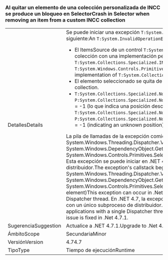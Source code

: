 ### <a name="crash-in-selector-when-removing-an-item-from-a-custom-incc-collection"></a><span data-ttu-id="f772e-101">Al quitar un elemento de una colección personalizada de INCC se produce un bloqueo en Selector</span><span class="sxs-lookup"><span data-stu-id="f772e-101">Crash in Selector when removing an item from a custom INCC collection</span></span>

|   |   |
|---|---|
|<span data-ttu-id="f772e-102">Detalles</span><span class="sxs-lookup"><span data-stu-id="f772e-102">Details</span></span>|<span data-ttu-id="f772e-103">Se puede iniciar una excepción <code>T:System.InvalidOperationException</code> en el escenario siguiente:</span><span class="sxs-lookup"><span data-stu-id="f772e-103">An <code>T:System.InvalidOperationException</code> can occur in the following scenario:</span></span><ul><li><span data-ttu-id="f772e-104">El ItemsSource de un control <code>T:System.Windows.Controls.Primitives.Selector</code> es una colección con una implementación personalizada de <code>T:System.Collections.Specialized.INotifyCollectionChanged</code>.</span><span class="sxs-lookup"><span data-stu-id="f772e-104">The ItemsSource for a <code>T:System.Windows.Controls.Primitives.Selector</code> is a collection with a custom implementation of <code>T:System.Collections.Specialized.INotifyCollectionChanged</code>.</span></span></li><li><span data-ttu-id="f772e-105">El elemento seleccionado se quita de la colección.</span><span class="sxs-lookup"><span data-stu-id="f772e-105">The selected item is removed from the collection.</span></span></li><li><span data-ttu-id="f772e-106"><code>T:System.Collections.Specialized.NotifyCollectionChangedEventArgs</code> tiene <code>P:System.Collections.Specialized.NotifyCollectionChangedEventArgs.OldStartingIndex</code> = -1 (lo que indica una posición desconocida).</span><span class="sxs-lookup"><span data-stu-id="f772e-106">The <code>T:System.Collections.Specialized.NotifyCollectionChangedEventArgs</code> has <code>P:System.Collections.Specialized.NotifyCollectionChangedEventArgs.OldStartingIndex</code> = -1 (indicating an unknown position).</span></span></li></ul><span data-ttu-id="f772e-107">La pila de llamadas de la excepción comienza en System.Windows.Threading.Dispatcher.VerifyAccess() en System.Windows.DependencyObject.GetValue(DependencyProperty dp) en System.Windows.Controls.Primitives.Selector.GetIsSelected(DependencyObject elemento). Esta excepción se puede iniciar en .NET 4.5 si la aplicación tiene más de un subproceso de distribuidor.</span><span class="sxs-lookup"><span data-stu-id="f772e-107">The exception's callstack begins at System.Windows.Threading.Dispatcher.VerifyAccess() at System.Windows.DependencyObject.GetValue(DependencyProperty dp) at System.Windows.Controls.Primitives.Selector.GetIsSelected(DependencyObject element)This exception can occur in .Net 4.5 if the application has more than one Dispatcher thread.</span></span> <span data-ttu-id="f772e-108">En .NET 4.7, la excepción también se puede iniciar en las aplicaciones con un único subproceso de distribuidor.</span><span class="sxs-lookup"><span data-stu-id="f772e-108">In .Net 4.7 the exception can also occur in applications with a single Dispatcher thread.</span></span> <span data-ttu-id="f772e-109">El problema se ha corregido en .NET 4.7.1.</span><span class="sxs-lookup"><span data-stu-id="f772e-109">The issue is fixed in .Net 4.7.1.</span></span>|
|<span data-ttu-id="f772e-110">Sugerencia</span><span class="sxs-lookup"><span data-stu-id="f772e-110">Suggestion</span></span>|<span data-ttu-id="f772e-111">Actualice a .NET 4.7.1.</span><span class="sxs-lookup"><span data-stu-id="f772e-111">Upgrade to .Net 4.7.1.</span></span>|
|<span data-ttu-id="f772e-112">Ámbito</span><span class="sxs-lookup"><span data-stu-id="f772e-112">Scope</span></span>|<span data-ttu-id="f772e-113">Secundaria</span><span class="sxs-lookup"><span data-stu-id="f772e-113">Minor</span></span>|
|<span data-ttu-id="f772e-114">Versión</span><span class="sxs-lookup"><span data-stu-id="f772e-114">Version</span></span>|<span data-ttu-id="f772e-115">4.7</span><span class="sxs-lookup"><span data-stu-id="f772e-115">4.7</span></span>|
|<span data-ttu-id="f772e-116">Tipo</span><span class="sxs-lookup"><span data-stu-id="f772e-116">Type</span></span>|<span data-ttu-id="f772e-117">Tiempo de ejecución</span><span class="sxs-lookup"><span data-stu-id="f772e-117">Runtime</span></span>|

